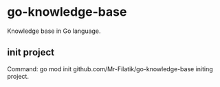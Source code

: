 # go-knowledge-base
 Knowledge base in Go language.

## init project
 Command: go mod init github.com/Mr-Filatik/go-knowledge-base initing project.

